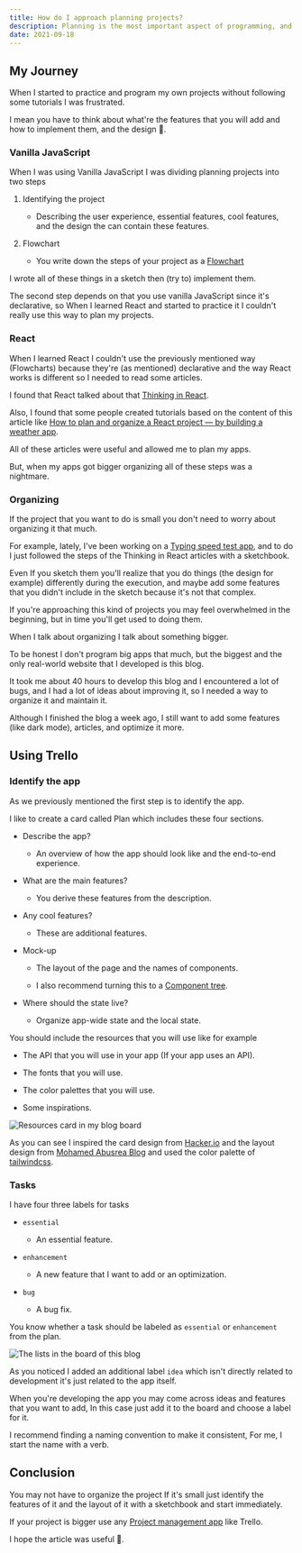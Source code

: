 ```yaml
---
title: How do I approach planning projects?
description: Planning is the most important aspect of programming, and It's mostly a soft skill that you get by practicing, but In this article, I will tell you my journey planning apps and I will add a tutorial on how do I plan and organize my projects with Trello.
date: 2021-09-18
---
```


## My Journey

When I started to practice and program my own projects without following some tutorials I was frustrated.

I mean you have to think about what're the features that you will add and how to implement them, and the design 🤯.

### Vanilla JavaScript

When I was using Vanilla JavaScript I was dividing planning projects into two steps

1. Identifying the project

   - Describing the user experience, essential features, cool features, and the design the can contain these features.

2. Flowchart

   - You write down the steps of your project as a [Flowchart](https://en.wikipedia.org/wiki/Flowchart)

I wrote all of these things in a sketch then (try to) implement them.

The second step depends on that you use vanilla JavaScript since it's declarative, so When I learned React and started to practice it I couldn't really use this way to plan my projects.

### React

When I learned React I couldn't use the previously mentioned way (Flowcharts) because they're (as mentioned) declarative and the way React works is different so I needed to read some articles.

I found that React talked about that [Thinking in React](https://reactjs.org/docs/thinking-in-react.html).

Also, I found that some people created tutorials based on the content of this article like [How to plan and organize a React project — by building a weather app](https://konstantinmuenster.medium.com/how-to-plan-and-organize-a-react-project-by-building-a-weather-app-95175b11bd01).

All of these articles were useful and allowed me to plan my apps.

But, when my apps got bigger organizing all of these steps was a nightmare.

### Organizing

If the project that you want to do is small you don't need to worry about organizing it that much.

For example, lately, I've been working on a [Typing speed test app](https://yosefbeder.github.io/typing-speed-test/), and to do I just followed the steps of the Thinking in React articles with a sketchbook.

Even If you sketch them you'll realize that you do things (the design for example) differently during the execution, and maybe add some features that you didn't include in the sketch because it's not that complex.

If you're approaching this kind of projects you may feel overwhelmed in the beginning, but in time you'll get used to doing them.

When I talk about organizing I talk about something bigger.

To be honest I don't program big apps that much, but the biggest and the only real-world website that I developed is this blog.

It took me about 40 hours to develop this blog and I encountered a lot of bugs, and I had a lot of ideas about improving it, so I needed a way to organize it and maintain it.

Although I finished the blog a week ago, I still want to add some features (like dark mode), articles, and optimize it more.

## Using Trello

### Identify the app

As we previously mentioned the first step is to identify the app.

I like to create a card called Plan which includes these four sections.

- Describe the app?

  - An overview of how the app should look like and the end-to-end experience.

- What are the main features?

  - You derive these features from the description.

- Any cool features?

  - These are additional features.

- Mock-up

  - The layout of the page and the names of components.

  - I also recommend turning this to a [Component tree](https://reactjs.org/docs/thinking-in-react.html#step-1-break-the-ui-into-a-component-hierarchy).

- Where should the state live?

  - Organize app-wide state and the local state.

You should include the resources that you will use like for example

- The API that you will use in your app (If your app uses an API).

- The fonts that you will use.

- The color palettes that you will use.

- Some inspirations.

![Resources card in my blog board](https://i.postimg.cc/9fCfTKxQ/2021-09-15-09-42-23-Resources-on-Blog-Trello-Mozilla-Firefox.png)

As you can see I inspired the card design from [Hacker.io](https://hackr.io/blog) and the layout design from [Mohamed Abusrea Blog](https://mohamedabusrea.com/) and used the color palette of [tailwindcss](https://tailwindcss.com/).

### Tasks

I have four three labels for tasks

- `essential`

  - An essential feature.

- `enhancement`

  - A new feature that I want to add or an optimization.

- `bug`

  - A bug fix.

You know whether a task should be labeled as `essential` or `enhancement` from the plan.

![The lists in the board of this blog](https://i.postimg.cc/B3kxw9gW/2021-09-16-09-37-42-Mail.png)

As you noticed I added an additional label `idea` which isn't directly related to development it's just related to the app itself.

When you're developing the app you may come across ideas and features that you want to add, In this case just add it to the board and choose a label for it.

I recommend finding a naming convention to make it consistent, For me, I start the name with a verb.

## Conclusion

You may not have to organize the project If it's small just identify the features of it and the layout of it with a sketchbook and start immediately.

If your project is bigger use any [Project management app](https://collegeinfogeek.com/project-management-app/) like Trello.

I hope the article was useful 👋.
